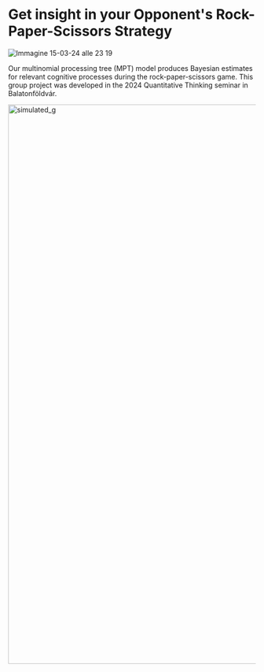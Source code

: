 # Get insight in your Opponent's Rock-Paper-Scissors Strategy

![Immagine 15-03-24 alle 23 19](https://github.com/frederikpanse/rock-paper-scissors_mpt/assets/81534893/3bd43ebe-22d0-459d-b803-f7b0901b7fcc)

Our multinomial processing tree (MPT) model produces Bayesian estimates for relevant cognitive processes during the rock-paper-scissors game. This group project was developed in the 2024 Quantitative Thinking seminar in Balatonföldvár.

<img width="1136" alt="simulated_g" src="https://github.com/frederikpanse/rock-paper-scissors_mpt/assets/81534893/df82b2b1-f157-4810-957b-7250c652fafb">
